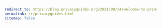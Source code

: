 ```yaml
---
redirect_to: https://blog.privacyguides.org/2021/09/14/welcome-to-privacy-guides/
permalink: /r/privacyguides.html
sitemap: false
---
```

